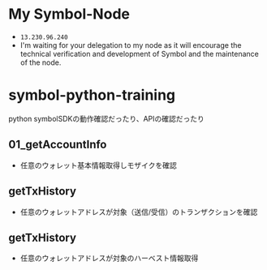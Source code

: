 # My Symbol-Node
- `13.230.96.240`
- I'm waiting for your delegation to my node as it will encourage the technical verification and development of Symbol and the maintenance of the node.

# symbol-python-training
python symbolSDKの動作確認だったり、APIの確認だったり

## 01_getAccountInfo
- 任意のウォレット基本情報取得しモザイクを確認

## getTxHistory
- 任意のウォレットアドレスが対象（送信/受信）のトランザクションを確認

## getTxHistory
- 任意のウォレットアドレスが対象のハーベスト情報取得
